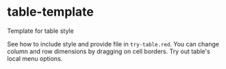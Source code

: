 # table-template
Template for table style

See how to include style and provide file in `try-table.red`.
You can change column and row dimensions by dragging on cell borders.
Try out table's local menu options.
